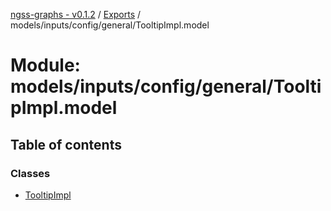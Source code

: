 [ngss-graphs - v0.1.2](../README.md) / [Exports](../modules.md) / models/inputs/config/general/TooltipImpl.model

# Module: models/inputs/config/general/TooltipImpl.model

## Table of contents

### Classes

- [TooltipImpl](../classes/models_inputs_config_general_tooltipimpl_model.tooltipimpl.md)

